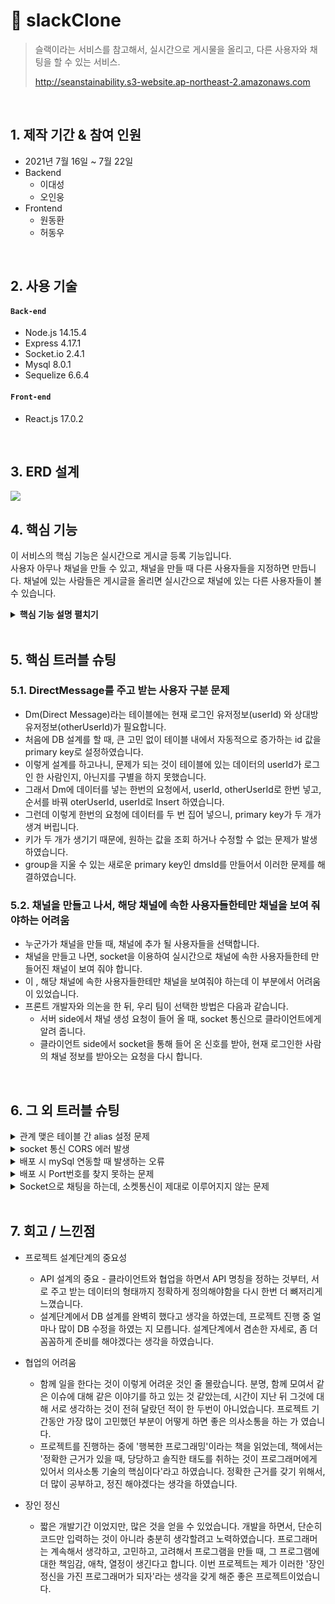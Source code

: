 # :pushpin: slackClone
>슬랙이라는 서비스를 참고해서, 실시간으로 게시물을 올리고, 다른 사용자와 채팅을 할 수 있는 서비스.
>
>http://seanstainability.s3-website.ap-northeast-2.amazonaws.com

</br>

## 1. 제작 기간 & 참여 인원
- 2021년 7월 16일 ~ 7월 22일
- Backend 
  - 이대성
  - 오인웅
- Frontend
  - 원동환
  - 허동우

</br>

## 2. 사용 기술
#### `Back-end`
  - Node.js 14.15.4
  - Express 4.17.1
  - Socket.io 2.4.1
  - Mysql 8.0.1
  - Sequelize 6.6.4
 
#### `Front-end`
  - React.js 17.0.2

</br>

## 3. ERD 설계
![](https://user-images.githubusercontent.com/47413926/126653947-41f158ef-295f-41bb-9f9b-64b3434d5b9a.png)


## 4. 핵심 기능
이 서비스의 핵심 기능은 실시간으로 게시글 등록 기능입니다.  
사용자 아무나 채널을 만들 수 있고, 채널을 만들 때 다른 사용자들을 지정하면 만듭니다. 
채널에 있는 사람들은 게시글을 올리면 실시간으로 채널에 있는 다른 사용자들이 볼 수 있습니다.

<details>
<summary><b>핵심 기능 설명 펼치기</b></summary>
<div markdown="1">

### 4.1. 전체 흐름
![](https://user-images.githubusercontent.com/47413926/126625060-79797bb5-ecfa-4a84-bf6c-57e25437bb4a.jpg)


  
### 4.2. 사용자 요청
- **로그인** :pushpin: [코드 확인](https://github.com/slackCloning/slackCloning/blob/main/routes/users.js#L40)
  - passport 모듈을 이용해서 로그인 기능을 구현합니다.
  - 로그인을 성공할 시, 클라이언트에게 jwt 토큰을 전달합니다

- **회원가입** :pushpin: [코드 확인](https://github.com/slackCloning/slackCloning/blob/main/routes/users.js#L20)
  - 회원가입에 들어오는 데이터를 validate라는 middleware로 유효성 검사를 합니다.
  - 유효성 검사를 통과하면 비밀번호를 암호화한 후 DB에 저장합니다.
  
- **채널생성** :pushpin: [코드 확인](https://github.com/slackCloning/slackCloning/blob/main/routes/channel.js#L138)
  - 클라이언트로부터 채널이름, 사용자리스트를 전달 받아, Channel 과 ChannelUserList에 데이터를 insert합니다.
  - 채널등록에 성공한 후, 생성한 데이터를 소켓통신으로 클라이언트에 보냅니다.
  
- **Direct Message 보내기** :pushpin: [코드 확인](https://github.com/slackCloning/slackCloning/blob/main/routes/chat.js#L50)
  - 먼저, 이전에 DM을 보낸 적이 있는 지 체크를 합니다.
  - 만약, 보낸 적이 없다면 DM테이블에 사용자들을 추가합니다.
  
- **게시글 작성하기** :pushpin: [코드 확인](https://github.com/slackCloning/slackCloning/blob/main/routes/channel.js#L199)
  - 필요한 데이터를 클라이언트로부터 전달 받습니다. 특별히 어떤 채널에 종속되어지는 데이터이기 때문에 채널 아이디를 전달 받아야 합니다.

</div>
</details>

</br>

## 5. 핵심 트러블 슈팅
### 5.1. DirectMessage를 주고 받는 사용자 구분 문제
- Dm(Direct Message)라는 테이블에는 현재 로그인 유저정보(userId) 와 상대방 유저정보(otherUserId)가 필요합니다. 
- 처음에 DB 설계를 할 때, 큰 고민 없이 테이블 내에서 자동적으로 증가하는 id 값을 primary key로 설정하였습니다.
- 이렇게 설계를 하고나니, 문제가 되는 것이 테이블에 있는 데이터의 userId가 로그인 한 사람인지, 아닌지를 구별을 하지 못했습니다.
- 그래서 Dm에 데이터를 넣는 한번의 요청에서, userId, otherUserId로 한번 넣고, 순서를 바꿔 oterUserId, userId로 Insert 하였습니다. 
- 그런데 이렇게 한번의 요청에 데이터를 두 번 집어 넣으니, primary key가 두 개가 생겨 버립니다. 
- 키가 두  개가 생기기 때문에, 원하는 값을 조회 하거나 수정할 수 없는 문제가 발생하였습니다. 
- group을 지울 수 있는 새로운 primary key인 dmsId를 만들어서 이러한 문제를 해결하였습니다.


### 5.2. 채널을 만들고 나서, 해당 채널에 속한 사용자들한테만 채널을 보여 줘야하는 어려움
- 누군가가 채널을 만들 때, 채널에 추가 될 사용자들을 선택합니다.
- 채널을 만들고 나면, socket을 이용하여 실시간으로 채널에 속한 사용자들한테 만들어진 채널이 보여 줘야 합니다.
- 이 , 해당 채널에 속한 사용자들한테만 채널을 보여줘야 하는데 이 부분에서 어려움이 있었습니다.
- 프론트 개발자와 의논을 한 뒤, 우리 팀이 선택한 방법은 다음과 같습니다.
  - 서버 side에서 채널 생성 요청이 들어 올 때, socket 통신으로 클라이언트에게 알려 줍니다.
  - 클라이언트 side에서 socket을 통해 들어 온 신호를 받아, 현재 로그인한 사람의 채널 정보를 받아오는 요청을 다시 합니다.

</br>

## 6. 그 외 트러블 슈팅
<details>
<summary>관계 맺은 테이블 간 alias 설정 문제</summary>
<div markdown="1">

- 에러: User is associated to Dm using an alias. You've include an alias (OtherUser), but it does not match the alias(es) defined in your association(User).
- 해결: Sequelize 에서 관계 맺은 테이블의 alias를 사용하기 위해서는 테이블끼리 관계를 맺을 때 사용한 as 속성과 데이터를 가져올 때 사용하는 as 속성의 이름을 똑같이 해야 됨.

</div>
</details>

<details>
<summary>socket 통신 CORS 에러 발생</summary>
<div markdown="1">
  
  - 에러: The value of the 'Access-Control-Allow-Origin' header in the response must not be the wildcard '*' when the request's credentials mode is 'include'.
  - 해결: websocket의 모든 transportation을 허용되는 것이 아니기 때문에, 클라이언트에서 소켓이랑 연결할 때, transports를 'websocket'으로 지정 해주어서 문제 해결.
  
</div>
</details>

<details>
<summary>배포 시 mySql 연동할 때 발생하는 오류</summary>
<div markdown="1">
  
  - 에러: Access denied for user 'root'@'localhost' (using password: YES)
  - 해결: root 사용자의 비밀번호를 일치시키도록 update user set authentication_string=password('1234') where user='root'; 쿼리문 실행
  
</div>
</details>

<details>
<summary> 배포 시 Port번호를 찾지 못하는 문제 </summary>
<div markdown="1">
  
  - 문제: 배포하고 난 뒤, 배포한 서버에 접속할 수 없는 문제
  - 해결: sudo iptables -t nat -A PREROUTING -i eth0 -p tcp --dport 80 -j REDIRECT --to-port 3000 명령어를 통해 문제를 해결.
  
</div>
</details>
    
<details>
<summary> Socket으로 채팅을 하는데, 소켓통신이 제대로 이루어지지 않는 문제  </summary>
<div markdown="1">
  
  ```javascript
    //기존코드
    socket.on('chat', async (data) => {
            const { dmsId, userId, chat } = data;
            const result = await Chat.create({
                dmsId,
                userId,
                chat,
            });
            socket.emit("receive", result);
        });


      //수정코드
      socket.on('chat', async (data) => {
                  const { dmsId, userId, chat } = data;
                  const result = await Chat.create({
                      dmsId,
                      userId,
                      chat,
                  });
                  io.of('chat').emit("receive", result);
              });
  ```
  
  - 해결:  socket.emit("receive", result); => io.of('chat').emit("receive", result); 
   
</div>
</details>    

</br>

## 7. 회고 / 느낀점

- 프로젝트 설계단계의 중요성
  - API 설계의 중요 - 클라이언트와 협업을 하면서 API 명칭을 정하는 것부터, 서로 주고 받는 데이터의 형태까지 정확하게 정의해야함을 다시 한번 더 뼈저리게 느꼈습니다.
  - 설계단계에서 DB 설계를 완벽히 했다고 생각을 하였는데, 프로젝트 진행 중 얼마나 많이 DB 수정을 하였는 지 모릅니다. 설계단계에서 겸손한 자세로, 좀 더 꼼꼼하게 준비를 해야겠다는 생각을 하였습니다.
  
- 협업의 어려움
  - 함께 일을 한다는 것이 이렇게 어려운 것인 줄 몰랐습니다. 분명, 함께 모여서 같은 이슈에 대해 같은 이야기를 하고 있는 것 같았는데, 시간이 지난 뒤 그것에 대해 서로 생각하는 것이 전혀 달랐던 적이 한 두번이 아니었습니다. 프로젝트 기간동안 가장 많이 고민했던 부분이 어떻게 하면 좋은 의사소통을 하는 가 였습니다.
  - 프로젝트를 진행하는 중에 '행복한 프로그래밍'이라는 책을 읽었는데, 책에서는 '정확한 근거가 있을 때, 당당하고 솔직한 태도를 취하는 것이 프로그래머에게 있어서 의사소통 기술의 핵심이다'라고 하였습니다. 정확한 근거를 갖기 위해서, 더 많이 공부하고, 정진 해야겠다는 생각을 하였습니다.

- 장인 정신
  - 짧은 개발기간 이었지만, 많은 것을 얻을 수 있었습니다. 개발을 하면서, 단순히 코드만 입력하는 것이 아니라 충분히 생각할려고 노력하였습니다. 프로그래머는 계속해서 생각하고, 고민하고, 고려해서 프로그램을 만들 때, 그 프로그램에 대한 책임감, 애착, 열정이 생긴다고 합니다. 이번 프로젝트는 제가 이러한 '장인정신을 가진 프로그래머가 되자'라는 생각을 갖게 해준 좋은 프로젝트이었습니다.

  
    
